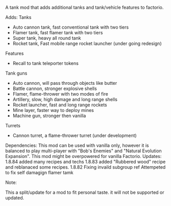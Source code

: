 A tank mod that adds additional tanks and tank/vehicle features to factorio.

Adds:
Tanks
- Auto cannon tank, fast conventional tank with two tiers
- Flamer tank, fast flamer tank with two tiers
- Super tank, heavy all round tank
- Rocket tank, Fast mobile range rocket launcher (under going redesign)

Features
- Recall to tank teleporter tokens

Tank guns
- Auto cannon, will pass through objects like butter
- Battle cannon, stronger explosive shells
- Flamer, flame-thrower with two modes of fire
- Artillery, slow, high damage and long range shells
- Rocket launcher, fast and long range rockets
- Mine layer, faster way to deploy mines
- Machine gun, stronger then vanilla

Turrets
- Cannon turret, a flame-thrower turret (under development)

Dependencies:
This mod can be used with vanilla only, however it is balanced to play multi-player with "Bob's Enemies" and "Natural Evolution Expansion". This mod might be overpowered for vanilla Factorio.
Updates:
1.8.84
added many recipes and techs
1.8.83
added "Rubbered wood" recipe and reblanaced some recipes.
1.8.82
Fixing invaild subgroup ref Attempeted to fix self damagign flamer tamk

Note:

This a split/update for a mod to fit personal taste. it will not be supported or updated.